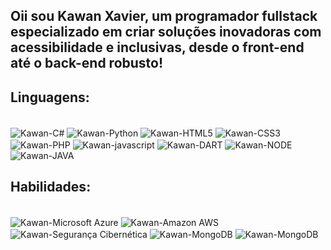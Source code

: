 ## Oii sou Kawan Xavier, um programador fullstack especializado em criar soluções inovadoras com acessibilidade e inclusivas, desde o front-end até o back-end robusto!

## Linguagens:

<div style="display: inline_block"><br>
  <img align="center" alt="Kawan-C#" src="https://img.shields.io/badge/C%23-239120?style=for-the-badge&logo=c-sharp&logoColor=white">
  <img align="center" alt="Kawan-Python" src="https://img.shields.io/badge/Python-3776AB?style=for-the-badge&logo=python&logoColor=white">
  <img align="center" alt="Kawan-HTML5" src="https://img.shields.io/badge/HTML5-E34F26?style=for-the-badge&logo=html5&logoColor=white">
  <img align="center" alt="Kawan-CSS3" src="https://img.shields.io/badge/CSS3-1572B6?style=for-the-badge&logo=css3&logoColor=white">
  <img align="center" alt="Kawan-PHP" src="https://img.shields.io/badge/PHP-777BB4?style=for-the-badge&logo=php&logoColor=white">
  <img align="center" alt="Kawan-javascript" src="https://img.shields.io/badge/JavaScript-323330?style=for-the-badge&logo=javascript&logoColor=F7DF1E">
  <img align="center" alt="Kawan-DART" src="https://img.shields.io/badge/Dart-0175C2?style=for-the-badge&logo=dart&logoColor=white">
  <img align="center" alt="Kawan-NODE" src="https://img.shields.io/badge/Node.js-43853D?style=for-the-badge&logo=node.js&logoColor=white">
  <img align="center" alt="Kawan-JAVA" src="https://img.shields.io/badge/Java-ED8B00?style=for-the-badge&logo=openjdk&logoColor=white">
</div>
  
  ##

## Habilidades:

<div style="display: inline_block"><br>
  <img align="center" alt="Kawan-Microsoft Azure" src="https://img.shields.io/badge/Microsoft%20Azure-0078D4.svg?style=for-the-badge&logo=Microsoft-Azure&logoColor=white">
  <img align="center" alt="Kawan-Amazon AWS" src="https://img.shields.io/badge/Amazon%20AWS-232F3E.svg?style=for-the-badge&logo=Amazon-AWS&logoColor=white">
  <img align="center" alt="Kawan-Segurança Cibernética" src="https://img.shields.io/badge/CyberDefenders-335EEA.svg?style=for-the-badge&logo=CyberDefenders&logoColor=white">
  <img align="center" alt="Kawan-MongoDB" src="https://img.shields.io/badge/MongoDB-47A248.svg?style=for-the-badge&logo=MongoDB&logoColor=white">
  <img align="center" alt="Kawan-MongoDB" src=" https://img.shields.io/badge/MySQL-4479A1.svg?style=for-the-badge&logo=MySQL&logoColor=white">
  

</div>

  

